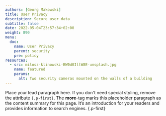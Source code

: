 ```yaml
---
authors: [Georg Makowski]
title: User Privacy
description: Secure user data
subtitle: false
date: 2022-05-04T23:57:34+02:00 
weight: 890
menu:
  doc:
    name: User Privacy
    parent: security
    pre: policy
resources:
  - src: milosz-klinowski-BW0d0IllW8E-unsplash.jpg
    name: featured
    params:
      alt: Two security cameras mounted on the walls of a building
---
```


Place your lead paragraph here. If you don't need special styling, remove the attribute `{.p-first}`. The **more**-tag marks this placeholder paragraph as the content summary for this page. It’s an introduction for your readers and provides information to search engines.
{.p-first} <!--more-->
